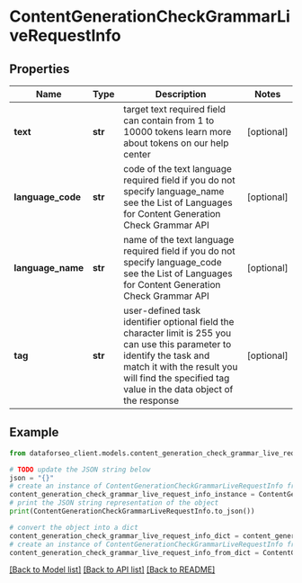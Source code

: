 # ContentGenerationCheckGrammarLiveRequestInfo


## Properties

Name | Type | Description | Notes
------------ | ------------- | ------------- | -------------
**text** | **str** | target text required field can contain from 1 to 10000 tokens learn more about tokens on our help center | [optional] 
**language_code** | **str** | code of the text language required field if you do not specify language_name see the List of Languages for Content Generation Check Grammar API | [optional] 
**language_name** | **str** | name of the text language required field if you do not specify language_code see the List of Languages for Content Generation Check Grammar API | [optional] 
**tag** | **str** | user-defined task identifier optional field the character limit is 255 you can use this parameter to identify the task and match it with the result you will find the specified tag value in the data object of the response | [optional] 

## Example

```python
from dataforseo_client.models.content_generation_check_grammar_live_request_info import ContentGenerationCheckGrammarLiveRequestInfo

# TODO update the JSON string below
json = "{}"
# create an instance of ContentGenerationCheckGrammarLiveRequestInfo from a JSON string
content_generation_check_grammar_live_request_info_instance = ContentGenerationCheckGrammarLiveRequestInfo.from_json(json)
# print the JSON string representation of the object
print(ContentGenerationCheckGrammarLiveRequestInfo.to_json())

# convert the object into a dict
content_generation_check_grammar_live_request_info_dict = content_generation_check_grammar_live_request_info_instance.to_dict()
# create an instance of ContentGenerationCheckGrammarLiveRequestInfo from a dict
content_generation_check_grammar_live_request_info_from_dict = ContentGenerationCheckGrammarLiveRequestInfo.from_dict(content_generation_check_grammar_live_request_info_dict)
```
[[Back to Model list]](../README.md#documentation-for-models) [[Back to API list]](../README.md#documentation-for-api-endpoints) [[Back to README]](../README.md)


